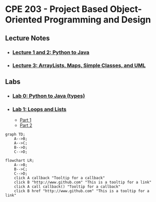 # CPE 203 - Project Based Object-Oriented Programming and Design

## Lecture Notes
- ### [Lecture 1 and 2: Python to Java](./PythontoJava.md)
- ### [Lecture 3: ArrayLists, Maps, Simple Classes, and UML](./ClassesUML.md)

## Labs
- ### [Lab 0: Python to Java (types)](Lab0)
- ### [Lab 1: Loops and Lists](http://users.csc.calpoly.edu/~klmork/203/labs/lab1.html)
    - [Part 1](https://github.com/ishaansathaye/part1)
    - [Part 2](https://github.com/ishaansathaye/part2)


```mermaid
graph TD;
    A-->B;
    A-->C;
    B-->D;
    C-->D;
```
```mermaid
flowchart LR;
    A-->B;
    B-->C;
    C-->D;
    click A callback "Tooltip for a callback"
    click B "http://www.github.com" "This is a tooltip for a link"
    click A call callback() "Tooltip for a callback"
    click B href "http://www.github.com" "This is a tooltip for a link"
```